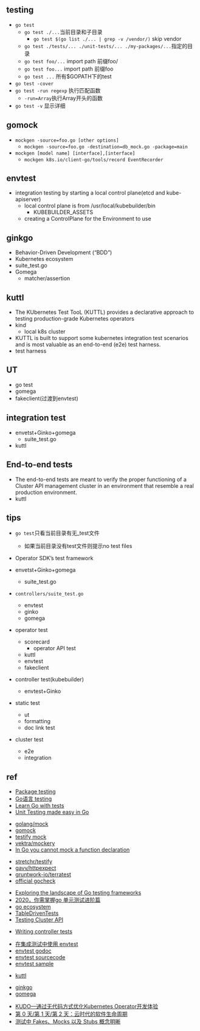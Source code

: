 
## testing
+ `go test`  
    + `go test ./...`当前目录和子目录
        + `go test $(go list ./... | grep -v /vendor/)` skip vendor
    + `go test ./tests/... ./unit-tests/... ./my-packages/...`指定的目录
    + `go test foo/...` import path 前缀foo/
    + `go test foo...` import path 前缀foo
    + `go test ...` 所有$GOPATH下的test
+ `go test -cover`
+ `go test -run regexp` 执行匹配函数
    + `-run=Array`执行Array开头的函数
+ `go test -v` 显示详细

## gomock
+ `mockgen -source=foo.go [other options] `
    + `mockgen -source=foo.go -destination=db_mock.go -package=main`
+ `mockgen [model name] [interface],[interface]`
    + `mockgen k8s.io/client-go/tools/record EventRecorder`


## envtest
+ integration testing by starting a local control plane(etcd and kube-apiserver)
    +  local control plane is from /usr/local/kubebuilder/bin
        + KUBEBUILDER_ASSETS
    + creating a ControlPlane for the Environment to use

## ginkgo
+ Behavior-Driven Development (“BDD”)
+ Kubernetes ecosystem
+ suite_test.go
+ Gomega
    + matcher/assertion

## kuttl
+ The KUbernetes Test TooL (KUTTL) provides a declarative approach to testing production-grade Kubernetes operators
+ kind
    + local k8s cluster
+ KUTTL is built to support some kubernetes integration test scenarios and is most valuable as an end-to-end (e2e) test harness.
+ test harness

## UT
+ go test
+ gomega
+ fakeclient(过渡到envtest)

## integration test
+ envetst+Ginko+gomega
    + suite_test.go
+ kuttl

## End-to-end tests
+ The end-to-end tests are meant to verify the proper functioning of a Cluster API management cluster in an environment that resemble a real production environment.
+ kuttl




## tips

+ `go test`只看当前目录有无_test文件
    + 如果当前目录没有test文件则提示no test files

+ Operator SDK’s test framework

+ envetst+Ginko+gomega
    + suite_test.go

+ `controllers/suite_test.go`
    + envtest 
    + ginko
    + gomega

+ operator test
    + scorecard
        + operator API test
    + kuttl
    + envtest
    + fakeclient

+ controller test(kubebuilder)
    + envtest+Ginko


+ static test
    + ut
    + formatting
    + doc link test

+ cluster test
    + e2e
    + integration

## ref
<!-- unit testing -->
+ [Package testing](https://golang.org/pkg/testing/)
+ [Go语言 testing](https://books.studygolang.com/The-Golang-Standard-Library-by-Example/chapter09/09.1.html)
+ [Learn Go with tests](https://studygolang.gitbook.io/learn-go-with-tests/)
+ [Unit Testing made easy in Go](https://medium.com/rungo/unit-testing-made-easy-in-go-25077669318)

<!-- mock -->
+ [golang/mock](https://github.com/golang/mock)
+ [gomock](https://pkg.go.dev/github.com/golang/mock/gomock)
+ [testify mock](https://pkg.go.dev/github.com/stretchr/testify/mock)
+ [vektra/mockery](https://github.com/vektra/mockery)
+ [In Go you cannot mock a function declaration](https://stackoverflow.com/questions/47643192/how-to-mock-functions-in-golang)

<!-- test libs -->
+ [stretchr/testify](https://github.com/stretchr/testify)
+ [gavv/httpexpect](https://github.com/gavv/httpexpect)
+ [gruntwork-io/terratest](https://github.com/gruntwork-io/terratest)
+ [official gocheck](http://labix.org/gocheck)

<!-- others test -->
+ [Exploring the landscape of Go testing frameworks](https://bmuschko.com/blog/go-testing-frameworks/)
+ [2020，你需掌握go 单元测试进阶篇](https://zhuanlan.zhihu.com/p/150487062)
+ [go ecosystem](https://www.jetbrains.com/research/devecosystem-2018/go/)
+ [TableDrivenTests](https://github.com/golang/go/wiki/TableDrivenTests)
+ [Testing Cluster API](https://cluster-api.sigs.k8s.io/developer/testing.html)




<!-- controller test -->
+ [Writing controller tests](https://book.kubebuilder.io/cronjob-tutorial/writing-tests.html)

<!-- envtest -->
+ [在集成测试中使用 envtest](https://cloudnative.to/kubebuilder/reference/envtest.html)
+ [envtest godoc](https://pkg.go.dev/sigs.k8s.io/controller-runtime/pkg/envtest)
+ [envtest sourcecode](https://github.com/kubernetes-sigs/controller-runtime/tree/master/pkg/envtest)
+ [envtest sample](https://cluster-api.sigs.k8s.io/developer/testing.html)

<!-- kuttl -->
+ [kuttl](https://kuttl.dev/)

<!-- ginkgo -->
+ [ginkgo](https://onsi.github.io/ginkgo/)
+ [gomega](https://onsi.github.io/gomega/)


<!-- tools -->
+ [KUDO—通过无代码方式优化Kubernetes Operator开发体验](https://my.oschina.net/u/4585208/blog/4399013)
+ [第 0 天/第 1 天/第 2 天：云时代的软件生命周期](https://zhuanlan.zhihu.com/p/92204537)
+ [测试中 Fakes、Mocks 以及 Stubs 概念明晰](https://zhuanlan.zhihu.com/p/26942686)
